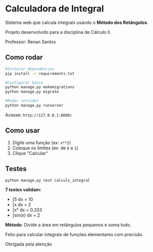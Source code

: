 # Calculadora de Integral

Sistema web que calcula integrais usando o **Método dos Retângulos**.

Projeto desenvolvido para a disciplina de Cálculo II.

Professor: Renan Santos

## Como rodar

```bash
#Instalar dependências
pip install -r requirements.txt

#Configurar banco
python manage.py makemigrations
python manage.py migrate

#Rodar servidor
python manage.py runserver
```

Acesse: `http://127.0.0.1:8000/`

## Como usar

1. Digite uma função (ex: `x**2`)
2. Coloque os limites (ex: de `0` a `1`)
3. Clique "Calcular"

## Testes

```bash
python manage.py test calculo_integral
```

**7 testes validam:**
- ∫5 dx = 10 
- ∫x dx = 2   
- ∫x² dx = 0.333 
- ∫sin(x) dx = 2  

**Método**: Divide a área em retângulos pequenos e soma tudo.

Feito para calcular integrais de funções elementares com precisão.

Obrigada pela atenção